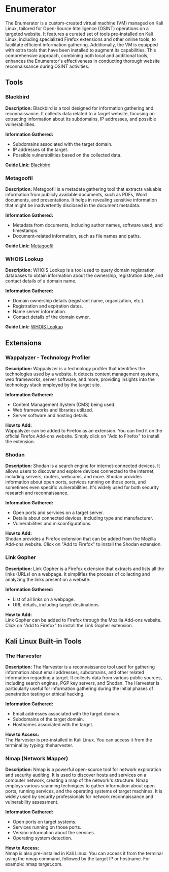 # Enumerator <br>
The Enumerator is a custom-created virtual machine (VM) managed on Kali Linux, tailored for Open-Source Intelligence (OSINT) operations on a targeted website. It features a curated set of tools pre-installed on Kali Linux, including specialized Firefox extensions and other online tools, to facilitate efficient information gathering. Additionally, the VM is equipped with extra tools that have been installed to augment its capabilities. This comprehensive approach, combining both local and additional tools, enhances the Enumerator's effectiveness in conducting thorough website reconnaissance during OSINT activities.

## Tools <br>
### Blackbird <br>
**Description:** Blackbird is a tool designed for information gathering and reconnaissance. It collects data related to a target website, focusing on extracting information about its subdomains, IP addresses, and possible vulnerabilities. <br>

**Information Gathered:** <br>
* Subdomains associated with the target domain. <br>
* IP addresses of the target. <br>
* Possible vulnerabilities based on the collected data. <br>

**Guide Link:** [Blackbird](https://github.com/p1ngul1n0/blackbird) <br>

### Metagoofil <br>
**Description:** Metagoofil is a metadata gathering tool that extracts valuable information from publicly available documents, such as PDFs, Word documents, and presentations. It helps in revealing sensitive information that might be inadvertently disclosed in the document metadata. <br>

**Information Gathered:** <br>
* Metadata from documents, including author names, software used, and timestamps. <br>
* Document-related information, such as file names and paths. <br>

**Guide Link:** [Metagoofil](https://www.kali.org/tools/metagoofil/) <br>

### WHOIS Lookup <br>
**Description:** WHOIS Lookup is a tool used to query domain registration databases to obtain information about the ownership, registration date, and contact details of a domain name. <br>

**Information Gathered:** <br>
* Domain ownership details (registrant name, organization, etc.). <br>
* Registration and expiration dates. <br>
* Name server information. <br>
* Contact details of the domain owner. <br>

**Guide Link:** [WHOIS Lookup](https://www.geeksforgeeks.org/how-to-use-the-whois-command-on-ubuntu-linux) <br>

## Extensions <br>
### Wappalyzer - Technology Profiler <br>
**Description:** Wappalyzer is a technology profiler that identifies the technologies used by a website. It detects content management systems, web frameworks, server software, and more, providing insights into the technology stack employed by the target site. <br>

**Information Gathered:** <br>
* Content Management System (CMS) being used. <br>
* Web frameworks and libraries utilized. <br>
* Server software and hosting details. <br>

**How to Add:** <br>
Wappalyzer can be added to Firefox as an extension. You can find it on the official Firefox Add-ons website. Simply click on "Add to Firefox" to install the extension. <br>

### Shodan <br>
**Description:** Shodan is a search engine for internet-connected devices. It allows users to discover and explore devices connected to the internet, including servers, routers, webcams, and more. Shodan provides information about open ports, services running on those ports, and sometimes even specific vulnerabilities. It's widely used for both security research and reconnaissance. <br>

**Information Gathered:** <br>
* Open ports and services on a target server. <br>
* Details about connected devices, including type and manufacturer. <br>
* Vulnerabilities and misconfigurations. <br>

**How to Add:** <br> 
Shodan provides a Firefox extension that can be added from the Mozilla Add-ons website. Click on "Add to Firefox" to install the Shodan extension. <br>

### Link Gopher <br>
**Description:** Link Gopher is a Firefox extension that extracts and lists all the links (URLs) on a webpage. It simplifies the process of collecting and analyzing the links present on a website. <br>

**Information Gathered:** <br>
* List of all links on a webpage. <br>
* URL details, including target destinations. <br>

**How to Add:** <br>
Link Gopher can be added to Firefox through the Mozilla Add-ons website. Click on "Add to Firefox" to install the Link Gopher extension. <br> 

## Kali Linux Built-in Tools <br>
### The Harvester <br>
**Description:** The Harvester is a reconnaissance tool used for gathering information about email addresses, subdomains, and other related information regarding a target. It collects data from various public sources, including search engines, PGP key servers, and Shodan. The Harvester is particularly useful for information gathering during the initial phases of penetration testing or ethical hacking. <br>

**Information Gathered:** <br>
* Email addresses associated with the target domain. <br>
* Subdomains of the target domain. <br>
* Hostnames associated with the target. <br>

**How to Access:** <br>
The Harvester is pre-installed in Kali Linux. You can access it from the terminal by typing: theharvester. <br>

### Nmap (Network Mapper) <br>
**Description:** Nmap is a powerful open-source tool for network exploration and security auditing. It is used to discover hosts and services on a computer network, creating a map of the network's structure. Nmap employs various scanning techniques to gather information about open ports, running services, and the operating systems of target machines. It is widely used by security professionals for network reconnaissance and vulnerability assessment. <br>

**Information Gathered:** <br>
* Open ports on target systems. <br>
* Services running on those ports. <br>
* Version information about the services. <br>
* Operating system detection. <br>

**How to Access:** <br>
Nmap is also pre-installed in Kali Linux. You can access it from the terminal using the nmap command, followed by the target IP or hostname. For example: nmap target.com. <br>

